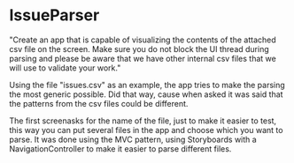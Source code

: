 # IssueParser

"Create an app that is capable of visualizing the contents of the attached csv file on the screen. Make sure you do not block the UI thread during parsing and please be aware that we have other internal csv files that we will use to validate your work."

Using the file "issues.csv" as an example, the app tries to make the parsing the most generic possible. 
Did that way, cause when asked it was said that the patterns from the csv files could be different.

The first screenasks for the name of the file, just to make it easier to test, this way you can put several files in the app and choose which you want to parse.
It was done using the MVC pattern, using Storyboards with a NavigationController to make it easier to parse different files.
